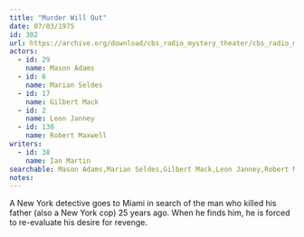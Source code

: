 ```yaml
---
title: "Murder Will Out"
date: 07/03/1975
id: 302
url: https://archive.org/download/cbs_radio_mystery_theater/cbs_radio_mystery_theater-0301-0350.zip/cbs_radio_mystery_theater-0301-0350%2Fcbsrmt_0302_murder_will_out.mp3
actors:  
  - id: 29
    name: Mason Adams  
  - id: 6
    name: Marian Seldes  
  - id: 17
    name: Gilbert Mack  
  - id: 2
    name: Leon Janney  
  - id: 130
    name: Robert Maxwell
writers:  
  - id: 38
    name: Ian Martin
searchable: Mason Adams,Marian Seldes,Gilbert Mack,Leon Janney,Robert Maxwell Ian Martin
notes:  
---
```

A New York detective goes to Miami in search of the man who killed his father (also a New York cop) 25 years ago. When he finds him, he is forced to re-evaluate his desire for revenge.